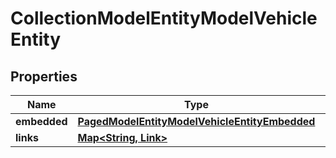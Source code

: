 

# CollectionModelEntityModelVehicleEntity


## Properties

Name | Type | Description | Notes
------------ | ------------- | ------------- | -------------
**embedded** | [**PagedModelEntityModelVehicleEntityEmbedded**](PagedModelEntityModelVehicleEntityEmbedded.md) |  |  [optional]
**links** | [**Map&lt;String, Link&gt;**](Link.md) |  |  [optional]



